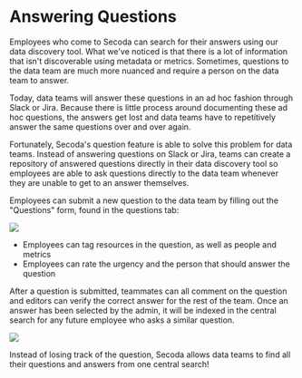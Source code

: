 # Answering Questions

Employees who come to Secoda can search for their answers using our data discovery tool. What we've noticed is that there is a lot of information that isn't discoverable using metadata or metrics. Sometimes, questions to the data team are much more nuanced and require a person on the data team to answer.

Today, data teams will answer these questions in an ad hoc fashion through Slack or Jira. Because there is little process around documenting these ad hoc questions, the answers get lost and data teams have to repetitively answer the same questions over and over again.

Fortunately, Secoda's question feature is able to solve this problem for data teams. Instead of answering questions on Slack or Jira, teams can create a repository of answered questions directly in their data discovery tool so employees are able to ask questions directly to the data team whenever they are unable to get to an answer themselves.

Employees can submit a new question to the data team by filling out the "Questions" form, found in the questions tab:

![](https://downloads.intercomcdn.com/i/o/392684455/d5cd871f181fbadc8e3616e6/Screen+Shot+2021-09-21+at+4.39.52+PM.png)

* Employees can tag resources in the question, as well as people and metrics
* Employees can rate the urgency and the person that should answer the question

After a question is submitted, teammates can all comment on the question and editors can verify the correct answer for the rest of the team. Once an answer has been selected by the admin, it will be indexed in the central search for any future employee who asks a similar question.

![](https://downloads.intercomcdn.com/i/o/392685626/ee938ee44c5a4ad6bcb49cb3/Screen+Shot+2021-09-21+at+4.49.52+PM.png)

Instead of losing track of the question, Secoda allows data teams to find all their questions and answers from one central search!
